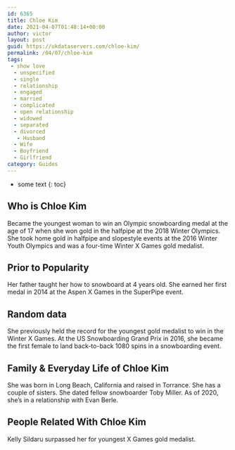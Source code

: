 ```yaml
---
id: 6365
title: Chloe Kim
date: 2021-04-07T01:48:14+00:00
author: victor
layout: post
guid: https://ukdataservers.com/chloe-kim/
permalink: /04/07/chloe-kim
tags:
 - show love
  - unspecified
  - single
  - relationship
  - engaged
  - married
  - complicated
  - open relationship
  - widowed
  - separated
  - divorced
   - Husband
  - Wife
  - Boyfriend
  - Girlfriend
category: Guides
---
```


* some text
{: toc}


## Who is Chloe Kim



Became the youngest woman to win an Olympic snowboarding medal at the age of 17 when she won gold in the halfpipe at the 2018 Winter Olympics. She took home gold in halfpipe and slopestyle events at the 2016 Winter Youth Olympics and was a four-time Winter X Games gold medalist.

                
                
                
## Prior to Popularity



Her father taught her how to snowboard at 4 years old. She earned her first medal in 2014 at the Aspen X Games in the SuperPipe event.

                
                
                
## Random data



She previously held the record for the youngest gold medalist to win in the Winter X Games. At the US Snowboarding Grand Prix in 2016, she became the first female to land back-to-back 1080 spins in a snowboarding event.

                
                
                
## Family & Everyday Life of Chloe Kim



She was born in Long Beach, California and raised in Torrance. She has a couple of sisters. She dated fellow snowboarder Toby Miller. As of 2020, she&#8217;s in a relationship with Evan Berle.

                
                
                
## People Related With Chloe Kim



Kelly Sildaru surpassed her for youngest X Games gold medalist.

                
              
            
          
          
          